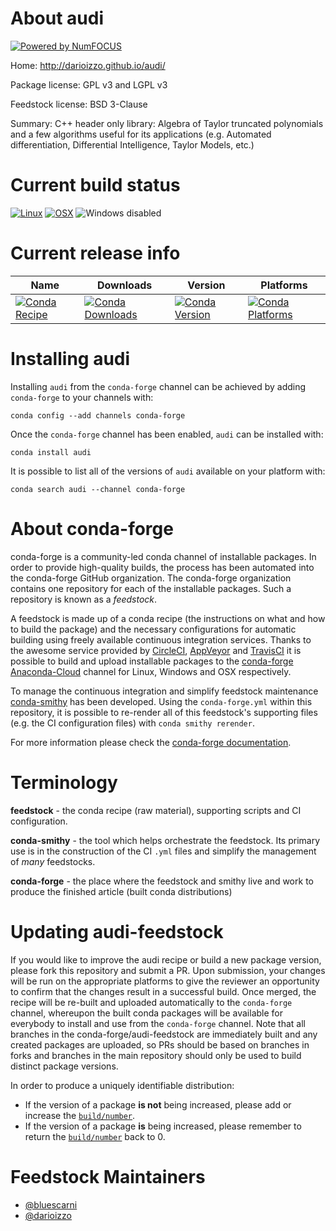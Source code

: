 About audi
==========

[![Powered by NumFOCUS](https://img.shields.io/badge/powered%20by-NumFOCUS-orange.svg?style=flat&colorA=E1523D&colorB=007D8A)](http://numfocus.org)

Home: http://darioizzo.github.io/audi/

Package license: GPL v3 and LGPL v3

Feedstock license: BSD 3-Clause

Summary: C++ header only library: Algebra of Taylor truncated polynomials and a few algorithms useful for its applications (e.g. Automated differentiation, Differential Intelligence, Taylor Models, etc.)



Current build status
====================

[![Linux](https://img.shields.io/circleci/project/github/conda-forge/audi-feedstock/master.svg?label=Linux)](https://circleci.com/gh/conda-forge/audi-feedstock)
[![OSX](https://img.shields.io/travis/conda-forge/audi-feedstock/master.svg?label=macOS)](https://travis-ci.org/conda-forge/audi-feedstock)
![Windows disabled](https://img.shields.io/badge/Windows-disabled-lightgrey.svg)

Current release info
====================

| Name | Downloads | Version | Platforms |
| --- | --- | --- | --- |
| [![Conda Recipe](https://img.shields.io/badge/recipe-audi-green.svg)](https://anaconda.org/conda-forge/audi) | [![Conda Downloads](https://img.shields.io/conda/dn/conda-forge/audi.svg)](https://anaconda.org/conda-forge/audi) | [![Conda Version](https://img.shields.io/conda/vn/conda-forge/audi.svg)](https://anaconda.org/conda-forge/audi) | [![Conda Platforms](https://img.shields.io/conda/pn/conda-forge/audi.svg)](https://anaconda.org/conda-forge/audi) |

Installing audi
===============

Installing `audi` from the `conda-forge` channel can be achieved by adding `conda-forge` to your channels with:

```
conda config --add channels conda-forge
```

Once the `conda-forge` channel has been enabled, `audi` can be installed with:

```
conda install audi
```

It is possible to list all of the versions of `audi` available on your platform with:

```
conda search audi --channel conda-forge
```


About conda-forge
=================

conda-forge is a community-led conda channel of installable packages.
In order to provide high-quality builds, the process has been automated into the
conda-forge GitHub organization. The conda-forge organization contains one repository
for each of the installable packages. Such a repository is known as a *feedstock*.

A feedstock is made up of a conda recipe (the instructions on what and how to build
the package) and the necessary configurations for automatic building using freely
available continuous integration services. Thanks to the awesome service provided by
[CircleCI](https://circleci.com/), [AppVeyor](https://www.appveyor.com/)
and [TravisCI](https://travis-ci.org/) it is possible to build and upload installable
packages to the [conda-forge](https://anaconda.org/conda-forge)
[Anaconda-Cloud](https://anaconda.org/) channel for Linux, Windows and OSX respectively.

To manage the continuous integration and simplify feedstock maintenance
[conda-smithy](https://github.com/conda-forge/conda-smithy) has been developed.
Using the ``conda-forge.yml`` within this repository, it is possible to re-render all of
this feedstock's supporting files (e.g. the CI configuration files) with ``conda smithy rerender``.

For more information please check the [conda-forge documentation](https://conda-forge.org/docs/).

Terminology
===========

**feedstock** - the conda recipe (raw material), supporting scripts and CI configuration.

**conda-smithy** - the tool which helps orchestrate the feedstock.
                   Its primary use is in the construction of the CI ``.yml`` files
                   and simplify the management of *many* feedstocks.

**conda-forge** - the place where the feedstock and smithy live and work to
                  produce the finished article (built conda distributions)


Updating audi-feedstock
=======================

If you would like to improve the audi recipe or build a new
package version, please fork this repository and submit a PR. Upon submission,
your changes will be run on the appropriate platforms to give the reviewer an
opportunity to confirm that the changes result in a successful build. Once
merged, the recipe will be re-built and uploaded automatically to the
`conda-forge` channel, whereupon the built conda packages will be available for
everybody to install and use from the `conda-forge` channel.
Note that all branches in the conda-forge/audi-feedstock are
immediately built and any created packages are uploaded, so PRs should be based
on branches in forks and branches in the main repository should only be used to
build distinct package versions.

In order to produce a uniquely identifiable distribution:
 * If the version of a package **is not** being increased, please add or increase
   the [``build/number``](https://conda.io/docs/user-guide/tasks/build-packages/define-metadata.html#build-number-and-string).
 * If the version of a package **is** being increased, please remember to return
   the [``build/number``](https://conda.io/docs/user-guide/tasks/build-packages/define-metadata.html#build-number-and-string)
   back to 0.

Feedstock Maintainers
=====================

* [@bluescarni](https://github.com/bluescarni/)
* [@darioizzo](https://github.com/darioizzo/)

